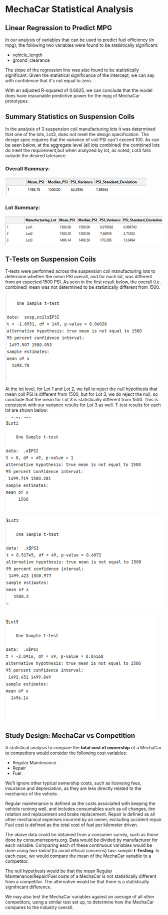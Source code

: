 # MechaCar Statistical Analysis

## Linear Regression to Predict MPG

In our analysis of variables that can be used to predict fuel efficiency (in mpg),
the following two variables were found to be statistically significant:
- vehicle_length
- ground_clearance

The slope of the regression line was also found to be statistically significant.
Given the statistical significance of the intercept, we can say with confidence
that it's not equal to zero.

With an adjusted R-squared of 0.6825, we can conclude that the model does have
reasonable predictive power for the mpg of MechaCar prototypes.

## Summary Statistics on Suspension Coils

In the analysis of 3 suspension coil manufacturing lots it was determined that one
of the lots, Lot3, does not meet the design specification.
The design spec requires that the variance of coil PSI can't exceed 100.
As can be seen below, at the aggregate level (all lots combined) the combined
lots do meet the requirement,but when analyzed by lot, as noted, Lot3 falls outside the
desired tolerance.

### Overall Summary:

![Overall Summary](total_summary.png)

### Lot Summary:

![Lot Summary](lot_summary.png)


## T-Tests on Suspension Coils

T-tests were performed across the suspension coil manufacturing lots to determine
whether the mean PSI overall, and for each lot, was different from an expected 1500 PSI.
As seen in the first result below, the overall (i.e. combined) mean was not determined to be statistically different
from 1500.

![overall t result](total_t_test.png)

At the lot level, for Lot 1 and Lot 2, we fail to reject the null hypothesis that mean coil PSI
is different from 1500, but for Lot 3, we do reject the null, so conclude that the mean for Lot 3
is statistically different from 1500.  This is consistent with our variance results for Lot 3 as well.
T-test results for each lot are shown below:

![Lot 1](Lot1_t_test.png)


![Lot 2](Lot2_t_test.png)


![Lot 3](Lot3_t_test.png)


## Study Design: MechaCar vs Competition

A statistical analysis to compare the **total cost of ownership** of a MechaCar
to competitors would consider the following cost variables:
- Regular Maintenance
- Repair
- Fuel

We'll ignore other typical ownership costs, such as licensing fees, insurance and depreciation,
as they are less directly related to the mechanics of the vehicle.

Regular maintenance is defined as the costs associated with keeping the vehicle runinng well,
and includes consumables such as oil changes, tire rotation and replacement and brake replacement.
Repair is defined as all other mechanical expenses incurred by an owner, excluding accident repair.
Fuel cost is defined as the total cost of fuel per kilometer driven. 

The above data could be obtained from a consumer survey, such as those done by consumerreports.org.
Data would be divided by manufacturer for each variable.
Comparing each of these *continuous* variables would be done using *two-tailed* (to avoid ethical concerns) *two-sample* **t-Testing**.
In each case, we would compare the mean of the MechaCar variable to a competitor.

The null hypothesis would be that the mean Regular Maintenance/Repair/Fuel costs of a MechaCar is not
statistically different from a competitor.  The alternative would be that there is a statistically signifncant
difference.

We may also test the MechaCar variables against an average of all other competitors, using a similar test set up,
to determine how the MechaCar compares to the industry overall. 
